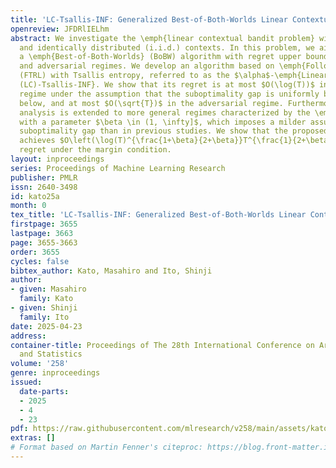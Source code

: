 ```yaml
---
title: 'LC-Tsallis-INF: Generalized Best-of-Both-Worlds Linear Contextual Bandits'
openreview: JFDRlIELhm
abstract: We investigate the \emph{linear contextual bandit problem} with independent
  and identically distributed (i.i.d.) contexts. In this problem, we aim to develop
  a \emph{Best-of-Both-Worlds} (BoBW) algorithm with regret upper bounds in both stochastic
  and adversarial regimes. We develop an algorithm based on \emph{Follow-The-Regularized-Leader}
  (FTRL) with Tsallis entropy, referred to as the $\alpha$-\emph{Linear-Contextual
  (LC)-Tsallis-INF}. We show that its regret is at most $O(\log(T))$ in the stochastic
  regime under the assumption that the suboptimality gap is uniformly bounded from
  below, and at most $O(\sqrt{T})$ in the adversarial regime. Furthermore, our regret
  analysis is extended to more general regimes characterized by the \emph{margin condition}
  with a parameter $\beta \in (1, \infty]$, which imposes a milder assumption on the
  suboptimality gap than in previous studies. We show that the proposed algorithm
  achieves $O\left(\log(T)^{\frac{1+\beta}{2+\beta}}T^{\frac{1}{2+\beta}}\right)$
  regret under the margin condition.
layout: inproceedings
series: Proceedings of Machine Learning Research
publisher: PMLR
issn: 2640-3498
id: kato25a
month: 0
tex_title: 'LC-Tsallis-INF: Generalized Best-of-Both-Worlds Linear Contextual Bandits'
firstpage: 3655
lastpage: 3663
page: 3655-3663
order: 3655
cycles: false
bibtex_author: Kato, Masahiro and Ito, Shinji
author:
- given: Masahiro
  family: Kato
- given: Shinji
  family: Ito
date: 2025-04-23
address:
container-title: Proceedings of The 28th International Conference on Artificial Intelligence
  and Statistics
volume: '258'
genre: inproceedings
issued:
  date-parts:
  - 2025
  - 4
  - 23
pdf: https://raw.githubusercontent.com/mlresearch/v258/main/assets/kato25a/kato25a.pdf
extras: []
# Format based on Martin Fenner's citeproc: https://blog.front-matter.io/posts/citeproc-yaml-for-bibliographies/
---
```

